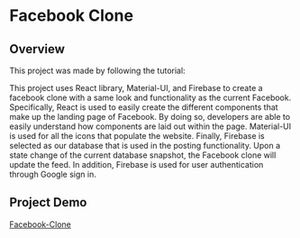 # Facebook Clone
## Overview
This project was made by following the tutorial: [](https://youtu.be/B-kxUMHBxNo)

This project uses React library, Material-UI, and Firebase to create a facebook clone with a same look and functionality as the current Facebook.
Specifically, React is used to easily create the different components that make up the landing page of Facebook. By doing so, developers
are able to easily understand how components are laid out within the page. Material-UI is used for all the icons that populate the website. 
Finally, Firebase is selected as our database that is used in the posting functionality. Upon a state change of the current database snapshot, 
the Facebook clone will update the feed. In addition, Firebase is used for user authentication through Google sign in. 



## Project Demo
[Facebook-Clone](https://facebook-clone-5a055.web.app/ "Facebook-Clone")
